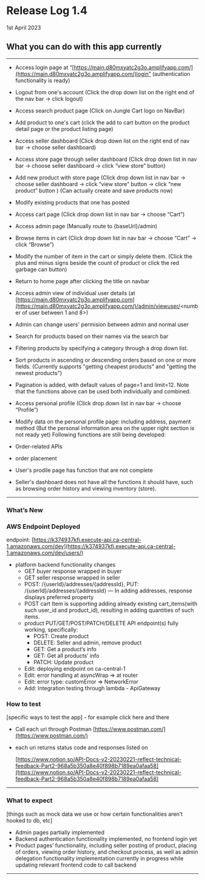 # Release Log 1.4

1st April 2023



## What you can do with this app currently

---

- Access login page at “[https://main.d80mxyatc2g3o.amplifyapp.com/](https://main.d80mxyatc2g3o.amplifyapp.com/)login” (authentication functionality is ready)
- Logout from one's account (Click the drop down list on the right end of the nav bar -> click logout)
- Access search product page (Click on Jungle Cart logo on NavBar)
- Add product to one's cart (click the add to cart button on the product detail page or the product listing page)
- Access seller dashboard (Click drop down list on the right end of nav bar → choose seller dashboard)
- Access store page through seller dashboard (Click drop down list in nav bar → choose seller dashboard → click “view store” button)
- Add new product with store page (Click drop down list in nav bar → choose seller dashboard → click “view store” button → click “new product” button ) (Can actually create and save products now)
- Modify existing products that one has posted
- Access cart page (Click drop down list in nav bar → choose “Cart”)
- Access admin page (Manually route to {baseUrl}/admin)
- Browse items in cart (Click drop down list in nav bar → choose “Cart” → click “Browse”)
- Modify the number of item in the cart or simply delete them. (Click the plus and minus signs beside the count of product or click the red garbage can button) 
- Return to home page after clicking the title on navbar
- Access admin view of individual user details (at [https://main.d80mxyatc2g3o.amplifyapp.com](https://main.d80mxyatc2g3o.amplifyapp.com/)/admin/viewuser/<number of user between 1 and 8>)
- Admin can change users' permision between admin and normal user
- Search for products based on their names via the search bar
- Filtering products by specifying a category through a drop down list.
- Sort products in ascending or descending orders based on one or more fields. (Currently supports "getting cheapest products" and "getting the newest products")
- Pagination is added, with default values of page=1 and limit=12.
Note that the functions above can be used both individually and combined.
- Access personal profile (Click drop down list in nav bar → choose “Profile”)
- Modify data on the personal profile page: including address, payment method (But the personal information area on the upper right section is not ready yet)
Following functions are still being developed:

- Order-related APIs
- order placement
- User's prodile page has function that are not complete
- Seller's dashboard does not have all the functions it should have, such as browsing order history and viewing inventory (store).



---

### What’s New

### AWS Endpoint Deployed

endpoint: [https://k374937kfi.execute-api.ca-central-1.amazonaws.com/dev](https://k374937kfi.execute-api.ca-central-1.amazonaws.com/dev/users/)

- platform backend functionality changes
    - GET buyer response wrapped in buyer
    - GET seller response wrapped in seller
    - POST: /{userId}/addresses/{addressId}, PUT: /{userId}/addresses/{addressId} — In adding addresses, response displays preferred property
    - POST cart Item is supporting adding already existing cart_items(with such user_id and product_id), resulting in adding quantities of such items.
    - product PUT/GET/POST/PATCH/DELETE API endpoint(s) fully working, specifically:
        - POST: Create product
        - DELETE: Seller and admin, remove product
        - GET: Get a product’s info
        - GET: Get all products’ info
        - PATCH: Update product
    - Edit: deploying endpoint on ca-central-1
    - Edit: error handling at asyncWrap ⇒ at router
    - Edit: error type: customError ⇒ NetworkError
    - Add: Integration testing through lambda - ApiGateway

### How to test

[specific ways to test the app] - for example click here and there

- Call each uri through Postman [https://www.postman.com/](https://www.postman.com/)
- each uri returns status code and responses listed on
    
     [https://www.notion.so/API-Docs-v2-20230221-reflect-technical-feedback-Part2-968a5b350a8e40f898b7189ea0afaa58](https://www.notion.so/API-Docs-v2-20230221-reflect-technical-feedback-Part2-968a5b350a8e40f898b7189ea0afaa58)
    

---

### What to expect

[things such as mock data we use or how certain functionalities aren’t hooked to db, etc]

- Admin pages partially implemented
- Backend authentication functionality implemented, no frontend login yet
- Product pages’ functionality, including seller posting of product, placing of orders, viewing order history, and checkout process, as well as admin delegation functionality implementation currently in progress while updating relevant frontend code to call backend

---
